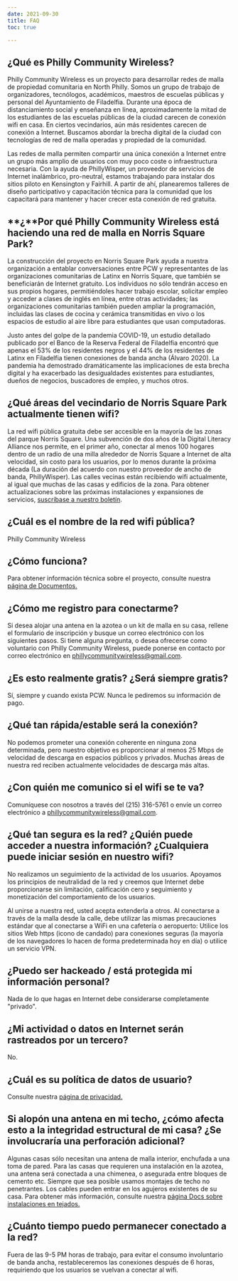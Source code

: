 ```yaml
---
date: 2021-09-30
title: FAQ
toc: true

---
```

## ¿Qué es Philly Community Wireless?

Philly Community Wireless es un proyecto para desarrollar redes de malla de propiedad comunitaria en North Philly. Somos un grupo de trabajo de organizadores, tecnólogos, académicos, maestros de escuelas públicas y personal del Ayuntamiento de Filadelfia. Durante una época de distanciamiento social y enseñanza en línea, aproximadamente la mitad de los estudiantes de las escuelas públicas de la ciudad carecen de conexión wifi en casa. En ciertos vecindarios, aún más residentes carecen de conexión a Internet. Buscamos abordar la brecha digital de la ciudad con tecnologías de red de malla operadas y propiedad de la comunidad.

Las redes de malla permiten compartir una única conexión a Internet entre un grupo más amplio de usuarios con muy poco coste o infraestructura necesaria. Con la ayuda de PhillyWisper, un proveedor de servicios de Internet inalámbrico, pro-neutral, estamos trabajando para instalar dos sitios piloto en Kensington y Fairhill. A partir de ahí, planearemos talleres de diseño participativo y capacitación técnica para la comunidad que los capacitará para mantener y hacer crecer esta conexión de red gratuita.

## **¿**Por qué Philly Community Wireless está haciendo una red de malla en Norris Square Park?

La construcción del proyecto en Norris Square Park ayuda a nuestra organización a entablar conversaciones entre PCW y representantes de las organizaciones comunitarias de Latinx en Norris Square, que también se beneficiarán de Internet gratuito. Los individuos no sólo tendrán acceso en sus propios hogares, permitiéndoles hacer trabajo escolar, solicitar empleo y acceder a clases de inglés en línea, entre otras actividades; las organizaciones comunitarias también pueden ampliar la programación, incluidas las clases de cocina y cerámica transmitidas en vivo o los espacios de estudio al aire libre para estudiantes que usan computadoras.

Justo antes del golpe de la pandemia COVID-19, un estudio detallado publicado por el Banco de la Reserva Federal de Filadelfia encontró que apenas el 53% de los residentes negros y el 44% de los residentes de Latinx en Filadelfia tienen conexiones de banda ancha (Álvaro 2020). La pandemia ha demostrado dramáticamente las implicaciones de esta brecha digital y ha exacerbado las desigualdades existentes para estudiantes, dueños de negocios, buscadores de empleo, y muchos otros.

## ¿Qué áreas del vecindario de Norris Square Park actualmente tienen wifi?

La red wifi pública gratuita debe ser accesible en la mayoría de las zonas del parque Norris Square. Una subvención de dos años de la Digital Literacy Alliance nos permite, en el primer año, conectar al menos 100 hogares dentro de un radio de una milla alrededor de Norris Square a Internet de alta velocidad, sin costo para los usuarios, por lo menos durante la próxima década (La duración del acuerdo con nuestro proveedor de ancho de banda, PhillyWisper). Las calles vecinas están recibiendo wifi actualmente, al igual que muchas de las casas y edificios de la zona. Para obtener actualizaciones sobre las próximas instalaciones y expansiones de servicios, [suscríbase a nuestro boletín](https://phillycommunitywireless.us5.list-manage.com/subscribe?u=7a97e4278a5833f5505a85940&id=6af414f631).

## ¿Cuál es el nombre de la red wifi pública?

Philly Community Wireless

## ¿Cómo funciona?

Para obtener información técnica sobre el proyecto, consulte nuestra [página de Documentos.](https://docs.phillycommunitywireless.org/en/latest/)

## ¿Cómo me registro para conectarme?

Si desea alojar una antena en la azotea o un kit de malla en su casa, rellene el formulario de inscripción y busque un correo electrónico con los siguientes pasos. Si tiene alguna pregunta, o desea ofrecerse como voluntario con Philly Community Wireless, puede ponerse en contacto por correo electrónico en phillycommunitywireless@gmail.com.

## ¿Es esto realmente gratis? ¿Será siempre gratis?

Sí, siempre y cuando exista PCW. Nunca le pediremos su información de pago.

## ¿Qué tan rápida/estable será la conexión?

No podemos prometer una conexión coherente en ninguna zona determinada, pero nuestro objetivo es proporcionar al menos 25 Mbps de velocidad de descarga en espacios públicos y privados. Muchas áreas de nuestra red reciben actualmente velocidades de descarga más altas.

## ¿Con quién me comunico si el wifi se te va?

Comuníquese con nosotros a través del (215) 316-5761 o envíe un correo electrónico a phillycommunitywireless@gmail.com.

## ¿Qué tan segura es la red? ¿Quién puede acceder a nuestra información? ¿Cualquiera puede iniciar sesión en nuestro wifi?

No realizamos un seguimiento de la actividad de los usuarios. Apoyamos los principios de neutralidad de la red y creemos que Internet debe proporcionarse sin limitación, calificación cero y seguimiento y monetización del comportamiento de los usuarios.

Al unirse a nuestra red, usted acepta extenderla a otros. Al conectarse a través de la malla desde la calle, debe utilizar las mismas precauciones estándar que al conectarse a WiFi en una cafetería o aeropuerto: Utilice los sitios Web https (icono de candado) para conexiones seguras (la mayoría de los navegadores lo hacen de forma predeterminada hoy en día) o utilice un servicio VPN.

## ¿Puedo ser hackeado / está protegida mi información personal?

Nada de lo que hagas en Internet debe considerarse completamente "privado".

## ¿Mi actividad o datos en Internet serán rastreados por un tercero?

No.

## ¿Cuál es su política de datos de usuario?

Consulte nuestra [página de privacidad.](https://phillycommunitywireless.org/es/privacy/)

## Si alopón una antena en mi techo, ¿cómo afecta esto a la integridad estructural de mi casa? ¿Se involucraría una perforación adicional?

Algunas casas sólo necesitan una antena de malla interior, enchufada a una toma de pared. Para las casas que requieren una instalación en la azotea, una antena será conectada a una chimenea, o asegurada entre bloques de cemento etc. Siempre que sea posible usamos montajes de techo no penetrantes. Los cables pueden entrar en los agujeros existentes de su casa. Para obtener más información, consulte nuestra [página Docs sobre instalaciones en tejados.](https://docs.phillycommunitywireless.org/en/latest/rooftop%20installation/)

## **¿Cuánto tiempo puedo permanecer conectado a la red?**

Fuera de las 9-5 PM horas de trabajo, para evitar el consumo involuntario de banda ancha, restableceremos las conexiones después de 6 horas, requiriendo que los usuarios se vuelvan a conectar al wifi.